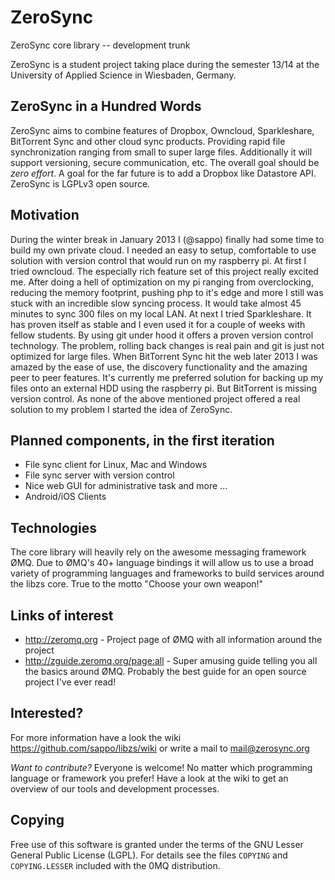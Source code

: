 # ZeroSync

ZeroSync core library -- development trunk 

ZeroSync is a student project taking place during the semester 13/14 at the University of Applied Science in Wiesbaden, Germany.

## ZeroSync in a Hundred Words

ZeroSync aims to combine features of Dropbox, Owncloud, Sparkleshare, BitTorrent Sync and other cloud sync products. Providing rapid file synchronization ranging from small to super large files. Additionally it will support versioning, secure communication, etc. The overall goal should be *zero effort*. A goal for the far future is to add a Dropbox like Datastore API.
ZeroSync is LGPLv3 open source.

## Motivation

During the winter break in January 2013 I (@sappo) finally had some time to build my own private cloud. I needed an easy to setup, comfortable to use solution with version control that would run on my raspberry pi.
At first I tried owncloud. The especially rich feature set of this project really excited me. After doing a hell of optimization on my pi ranging from overclocking, reducing the memory footprint, pushing php to it's edge and more I still was stuck with an incredible slow syncing process. It would take almost 45 minutes to sync 300 files on my local LAN. At next I tried Sparkleshare. It has proven itself as stable and I even used it for a couple of weeks with fellow students. By using git under hood it offers a proven version control technology. The problem, rolling back changes is real pain and git is just not optimized for large files. When BitTorrent Sync hit the web later 2013 I was amazed by the ease of use, the discovery functionality and the amazing peer to peer features. It's currently me preferred solution for backing up my files onto an external HDD using the raspberry pi. But BitTorrent is missing version control.
As none of the above mentioned project offered a real solution to my problem I started the idea of ZeroSync.

## Planned components, in the first iteration

* File sync client for Linux, Mac and Windows 
* File sync server with version control
* Nice web GUI for administrative task and more ...
* Android/iOS Clients

## Technologies

The core library will heavily rely on the awesome messaging framework ØMQ. Due to ØMQ's 40+ language bindings it will allow us to use a broad variety of programming languages and frameworks to build services around the libzs core. 
True to the motto "Choose your own weapon!"

## Links of interest

* http://zeromq.org - Project page of ØMQ with all information around the project
* http://zguide.zeromq.org/page:all - Super amusing guide telling you all the basics around ØMQ. Probably the best guide for an open source project I've ever read! 

## Interested?

For more information have a look the wiki https://github.com/sappo/libzs/wiki
or write a mail to mail@zerosync.org

*Want to contribute?* Everyone is welcome! No matter which programming language or framework you prefer! Have a look at the wiki to get an overview of our tools and development processes.

## Copying

Free use of this software is granted under the terms of the GNU Lesser General
Public License (LGPL). For details see the files `COPYING` and `COPYING.LESSER`
included with the 0MQ distribution.
